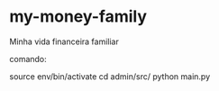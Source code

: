# my-money-family
Minha vida financeira familiar


comando:

source env/bin/activate
cd admin/src/
python main.py
